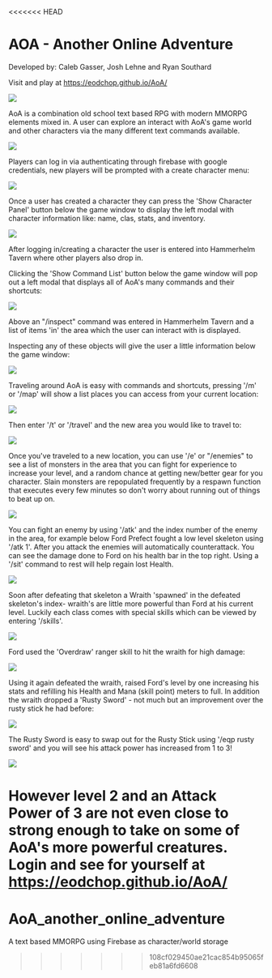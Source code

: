 <<<<<<< HEAD
# AOA - Another Online Adventure

Developed by:  Caleb Gasser, Josh Lehne and Ryan Southard

Visit and play at https://eodchop.github.io/AoA/

![](https://i.imgur.com/9qcMWRY.jpg)

AoA is a combination old school text based RPG with modern MMORPG elements mixed in.  A user can explore an interact with AoA's game world and other characters via the many different text commands available.

![](https://i.imgur.com/1913MAJ.png)

Players can log in via authenticating through firebase with google credentials, new players will be prompted with a create character menu:

![](https://i.imgur.com/kKL6Fvi.png)

Once a user has created a character they can press the 'Show Character Panel' button below the game window to display the left modal with character information like: name, clas, stats, and inventory.

![](https://i.imgur.com/kgq6fjP.jpg)

After logging in/creating a character the user is entered into Hammerhelm Tavern where other players also drop in.


Clicking the 'Show Command List' button below the game window will pop out a left modal that displays all of AoA's many commands and their shortcuts:

![](https://i.imgur.com/emIsrFZ.jpg)

Above an "/inspect" command was entered in Hammerhelm Tavern and a list of items 'in' the area which the user can interact with is displayed.

Inspecting any of these objects will give the user a little information below the game window:

![](https://i.imgur.com/HYsdHAa.png)

Traveling around AoA is easy with commands and shortcuts, pressing '/m' or '/map' will show a list places you can access from your current location:

![](https://i.imgur.com/gcOweBe.png)

Then enter '/t' or '/travel' and the new area you would like to travel to:

![](https://i.imgur.com/rJUJN0U.png)


Once you've traveled to a new location, you can use '/e' or "/enemies" to see a list of monsters in the area that you can fight for experience to increase your level, and a random chance at getting new/better gear for you character.  Slain monsters are repopulated frequently by a respawn function that executes every few minutes so don't worry about running out of things to beat up on.

![](https://i.imgur.com/UYURNor.png)

You can fight an enemy by using '/atk' and the index number of the enemy in the area, for example below Ford Prefect fought a low level skeleton using '/atk 1'.  After you attack the enemies will automatically counterattack.  You can see the damage done to Ford on his health bar in the top right.  Using a '/sit' command to rest will help regain lost Health.

![](https://i.imgur.com/n33hJdD.jpg)

Soon after defeating that skeleton a Wraith 'spawned' in the defeated skeleton's index- wraith's are little more powerful than Ford at his current level.  Luckily each class comes with special skills which can be viewed by entering '/skills'.

![](https://i.imgur.com/ncAec3d.png)

Ford used the 'Overdraw' ranger skill to hit the wraith for high damage:

![](https://i.imgur.com/34oOAGH.png)

Using it again defeated the wraith, raised Ford's level by one increasing his stats and refilling his Health and Mana (skill point) meters to full.  In addition the wraith dropped a 'Rusty Sword' - not much but an improvement over the rusty stick he had before:

![](https://i.imgur.com/SWofFVc.jpg)

The Rusty Sword is easy to swap out for the Rusty Stick using '/eqp rusty sword' and you will see his attack power has increased from 1 to 3!

![](https://i.imgur.com/AAzHgbq.png)

However level 2 and an Attack Power of 3 are not even close to strong enough to take on some of AoA's more powerful creatures.  Login and see for yourself at https://eodchop.github.io/AoA/
=======
# AoA_another_online_adventure
A text based MMORPG using Firebase as character/world storage
>>>>>>> 108cf029450ae21cac854b95065feb81a6fd6608
